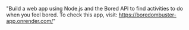 

"Build a web app using Node.js and the Bored API to find activities to do when you feel bored.
To check this app, visit: https://boredombuster-app.onrender.com/"
